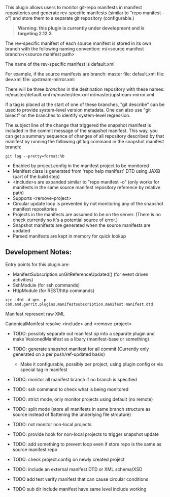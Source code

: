 This plugin allows users to monitor git-repo manifests in manifest repositories
and generate rev-specific manifests (similar to "repo manifest -o") and store
them to a separate git repository (configurable.)

> **Warning: this plugin is currently under development and is targeting 2.12.3**

The rev-specific manifest of each source manifest is stored in its own branch
with the following naming convention:
m/\<source manifest branch\>/\<source manifest path\>

The name of the rev-specific manifest is default.xml

For example, if the source manifests are
branch: master
file: default.xml
file: dev.xml
file: upstream-mirror.xml

There will be three *branches* in the destination repository with these names:
m/master/default.xml
m/master/dev.xml
m/master/upstream-mirror.xml

If a tag is placed at the start of one of these branches, "git describe" can be
used to provide system-level version metadata.  One can also use "git bisect" on
the branches to identify system-level regression.

The subject line of the change that triggered the snapshot manifest is included
in the commit message of the snapshot manifest.  This way, you can get a summary
sequence of changes of all repository described by that manifest by running the
following git log command in the snapshot manifest branch:

```
git log --pretty=format:%b
```

* Enabled by project.config in the manifest project to be monitored
* Manifest class is generated from 'repo help manifest' DTD using JAXB
(part of the build step)
* \<include\>s are expanded similar to "repo manifest -o" (only works for
manifests in the same source manifest repository reference by relative path)
* Supports \<remove-project\>
* Circular update loop is prevented by not monitoring any of the snapshot
manifest repositories
* Projects in the manifests are assumed to be on the server.  (There is no check
currently so it's a potential source of error.)
* Snapshot manifests are generated when the source manifests are updated
* Parsed manifests are kept in memory for quick lookup


Development Notes:
------------------
Entry points for this plugin are:
 * ManifestSubscription.onGitReferenceUpdated() (for event driven activities)
 * SshModule (for ssh commands)
 * HttpModule (for REST/http commands)

```
xjc -dtd -d gen -p com.amd.gerrit.plugins.manifestsubscription.manifest manifest.dtd
```

Manifest represent raw XML

CanonicalManifest resolve \<include\> and \<remove-project\>

* TODO: possibly separate out manifest op into a separate plugin and make VesionedManifest as a libary (manifest-base or something)
* TODO: generate snapshot manifest for all commit (Currently only generated on a per push/ref-updated basis)
  * Make it configurable, possibly per project, using plugin config or via special tag in manifest
* TODO: monitor all manifest branch if no branch is specified
* TODO: ssh command to check what is being monitored
* TODO: strict mode, only monitor projects using default (no remote)
* TODO: split mode (store all manifests in same branch structure as source instead of flattening the underlying file strcuture)
* TODO: not monitor non-local projects
* TODO: provide hook for non-local projects to trigger snapshot update

* TODO: add something to prevent loop even if store repo is the same as source
manifest repo

* TODO: check project.config on newly created project

* TODO: include an external manifest DTD or XML schema/XSD
* TODO add test verify manifest that can cause circular conditions
* TODO sub dir include manifest have same level include working
